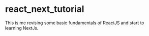 # react_next_tutorial

This is me revising some basic fundamentals of ReactJS and start to learning NextJs.
